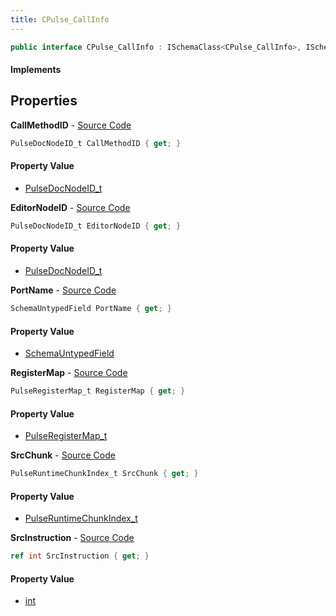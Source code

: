 ```yaml
---
title: CPulse_CallInfo
---
```


```csharp
public interface CPulse_CallInfo : ISchemaClass<CPulse_CallInfo>, ISchemaField, ISchemaClass, INativeHandle
```

#### Implements

## Properties

**CallMethodID** - [Source Code](https://github.com/swiftly-solution/swiftlys2/blob/main/managed/src/SwiftlyS2.Generated/Schemas/Interfaces/CPulse_CallInfo.cs#L23)

```csharp
PulseDocNodeID_t CallMethodID { get; }
```

#### Property Value

- [PulseDocNodeID_t](/docs/api/shared/schemadefinitions/pulsedocnodeid_t)

**EditorNodeID** - [Source Code](https://github.com/swiftly-solution/swiftlys2/blob/main/managed/src/SwiftlyS2.Generated/Schemas/Interfaces/CPulse_CallInfo.cs#L19)

```csharp
PulseDocNodeID_t EditorNodeID { get; }
```

#### Property Value

- [PulseDocNodeID_t](/docs/api/shared/schemadefinitions/pulsedocnodeid_t)

**PortName** - [Source Code](https://github.com/swiftly-solution/swiftlys2/blob/main/managed/src/SwiftlyS2.Generated/Schemas/Interfaces/CPulse_CallInfo.cs#L17)

```csharp
SchemaUntypedField PortName { get; }
```

#### Property Value

- [SchemaUntypedField](/docs/api/shared/schemas/schemauntypedfield)

**RegisterMap** - [Source Code](https://github.com/swiftly-solution/swiftlys2/blob/main/managed/src/SwiftlyS2.Generated/Schemas/Interfaces/CPulse_CallInfo.cs#L21)

```csharp
PulseRegisterMap_t RegisterMap { get; }
```

#### Property Value

- [PulseRegisterMap_t](/docs/api/shared/schemadefinitions/pulseregistermap_t)

**SrcChunk** - [Source Code](https://github.com/swiftly-solution/swiftlys2/blob/main/managed/src/SwiftlyS2.Generated/Schemas/Interfaces/CPulse_CallInfo.cs#L25)

```csharp
PulseRuntimeChunkIndex_t SrcChunk { get; }
```

#### Property Value

- [PulseRuntimeChunkIndex_t](/docs/api/shared/schemadefinitions/pulseruntimechunkindex_t)

**SrcInstruction** - [Source Code](https://github.com/swiftly-solution/swiftlys2/blob/main/managed/src/SwiftlyS2.Generated/Schemas/Interfaces/CPulse_CallInfo.cs#L27)

```csharp
ref int SrcInstruction { get; }
```

#### Property Value

- [int](https://learn.microsoft.com/dotnet/api/system.int32)

